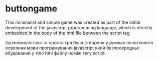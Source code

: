 # buttongame
This minimalist and simple game was created as part of the initial development of the javascript programming language, which is directly embedded in the body of the htnl file between the script tag

Ця мінімалістчна та проста гра була створена у рамках початкового освоэння мови програмування javascript який безпосередньо вбудований у тіло htnl файлу поміж тегу script
